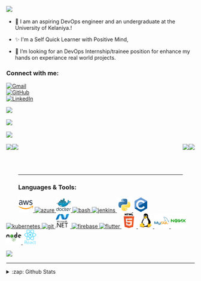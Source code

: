 
<a href="https://github.com/fairyland0926"><img src="https://readme-typing-svg.herokuapp.com/?lines=%20Hola%20.%20.%20,%20I'm%20Dinuk%20Ramawickrama%20👋&font=Pacifico&center=true&width=850&height=120&color=FFFFFF&vCenter=true&size=45%22"></a>

- 🔭 I am an aspiring DevOps engineer and an undergraduate at the University of Kelaniya.!

- ✨ I'm a Self Quick Learner with Positive Mind, 

- 👯 I’m looking for an DevOps Internship/trainee position for enhance my hands on experiance real world projects.

### Connect with me:

<a href="dinukkaumika199@gmail.com"><img src="https://img.shields.io/badge/gmail-%23EA4335.svg?style=plastic&logo=gmail&logoColor=white" alt="Gmail"/></a></br>
<a href="https://github.com/DinukRamawickrama"><img src="https://img.shields.io/badge/github-%23181717.svg?style=plastic&logo=github&logoColor=white" alt="GitHub"/></a></br>
<a href="https://www.linkedin.com/in/dinuk-kaumika-ramawickrama-2b1082222/"><img src="https://img.shields.io/badge/linkedin-%230A66C2.svg?style=plastic&logo=linkedin&logoColor=white" alt="LinkedIn"/></a></br>



<a href="https://github.com/fairyland0926">
  <img src="https://readme-typing-svg.herokuapp.com/?lines=%20Aspiring%20DevOps%20Engineer;1%20year%20of%20Network%20Experience;%20Undergraduate%20at%20University%20of%20Kelaniya%20;%20Always%20Learning%20New%20Technologies&font=Ubuntu-Mono&center=true&width=850&height=120&color=58a6ff&vCenter=true">
</a>





![](https://github-profile-summary-cards.vercel.app/api/cards/profile-details?username=DinukRamawickrama&theme=github_dark)

![](https://github-profile-summary-cards.vercel.app/api/cards/productive-time?username=DinukRamawickrama&theme=github_dark)


<img align="left" src="https://visitor-badge.laobi.icu/badge?page_id=DinukRamawickrama.DinukRamawickrama" />
<img align="right" src="https://img.shields.io/github/followers/DinukRamawickrama?label=Follow&style=social" />
<img align="left" height="150px" src="https://github-readme-stats.vercel.app/api?username=DinukRamawickrama&show_icons=true&theme=merko&count_private=true" />
<img align="right" height="150px" src="https://github-readme-stats.vercel.app/api/top-langs/?username=DinukRamawickrama&layout=compact&theme=monokai&count_private=true" />





<br />
<br/>
<br/>
<br/>
<hr/>


<h3 align="left">Languages & Tools:</h3>
<p align="left"> <a href="https://aws.amazon.com" target="_blank" rel="noreferrer"> <img src="https://raw.githubusercontent.com/devicons/devicon/master/icons/amazonwebservices/amazonwebservices-original-wordmark.svg" alt="aws" width="40" height="40"/> </a> 
<a href="https://azure.microsoft.com/en-in/" target="_blank" rel="noreferrer"> <img src="https://www.vectorlogo.zone/logos/microsoft_azure/microsoft_azure-icon.svg" alt="azure" width="40" height="40"/> </a>
<a href="https://www.docker.com/" target="_blank" rel="noreferrer"> <img src="https://raw.githubusercontent.com/devicons/devicon/master/icons/docker/docker-original-wordmark.svg" alt="docker" width="40" height="40"/> </a> 
<a href="https://www.gnu.org/software/bash/" target="_blank" rel="noreferrer"> <img src="https://www.vectorlogo.zone/logos/gnu_bash/gnu_bash-icon.svg" alt="bash" width="40" height="40"/> </a> 
<a href="https://www.jenkins.io" target="_blank" rel="noreferrer"> <img src="https://www.vectorlogo.zone/logos/jenkins/jenkins-icon.svg" alt="jenkins" width="40" height="40"/> </a> 
<a href="https://www.python.org" target="_blank" rel="noreferrer"> <img src="https://raw.githubusercontent.com/devicons/devicon/master/icons/python/python-original.svg" alt="python" width="40" height="40"/> </a> 
<a href="https://www.cprogramming.com/" target="_blank" rel="noreferrer"> <img src="https://raw.githubusercontent.com/devicons/devicon/master/icons/c/c-original.svg" alt="c" width="40" height="40"/> </a> 
<a href="https://kubernetes.io" target="_blank" rel="noreferrer"> <img src="https://www.vectorlogo.zone/logos/kubernetes/kubernetes-icon.svg" alt="kubernetes" width="40" height="40"/> </a> 
<a href="https://git-scm.com/" target="_blank" rel="noreferrer"> <img src="https://www.vectorlogo.zone/logos/git-scm/git-scm-icon.svg" alt="git" width="40" height="40"/> </a> 
<a href="https://dotnet.microsoft.com/" target="_blank" rel="noreferrer"> <img src="https://raw.githubusercontent.com/devicons/devicon/master/icons/dot-net/dot-net-original-wordmark.svg" alt="dotnet" width="40" height="40"/> </a> 
<a href="https://firebase.google.com/" target="_blank" rel="noreferrer"> <img src="https://www.vectorlogo.zone/logos/firebase/firebase-icon.svg" alt="firebase" width="40" height="40"/> </a> 
<a href="https://flutter.dev" target="_blank" rel="noreferrer"> <img src="https://www.vectorlogo.zone/logos/flutterio/flutterio-icon.svg" alt="flutter" width="40" height="40"/> </a> 
<a href="https://www.w3.org/html/" target="_blank" rel="noreferrer"> <img src="https://raw.githubusercontent.com/devicons/devicon/master/icons/html5/html5-original-wordmark.svg" alt="html5" width="40" height="40"/> </a> 
<a href="https://www.linux.org/" target="_blank" rel="noreferrer"> <img src="https://raw.githubusercontent.com/devicons/devicon/master/icons/linux/linux-original.svg" alt="linux" width="40" height="40"/> </a> 
<a href="https://www.mysql.com/" target="_blank" rel="noreferrer"> <img src="https://raw.githubusercontent.com/devicons/devicon/master/icons/mysql/mysql-original-wordmark.svg" alt="mysql" width="40" height="40"/> </a> 
<a href="https://www.nginx.com" target="_blank" rel="noreferrer"> <img src="https://raw.githubusercontent.com/devicons/devicon/master/icons/nginx/nginx-original.svg" alt="nginx" width="40" height="40"/> </a> 
<a href="https://nodejs.org" target="_blank" rel="noreferrer"> <img src="https://raw.githubusercontent.com/devicons/devicon/master/icons/nodejs/nodejs-original-wordmark.svg" alt="nodejs" width="40" height="40"/> </a> 
<a href="https://reactjs.org/" target="_blank" rel="noreferrer"> <img src="https://raw.githubusercontent.com/devicons/devicon/master/icons/react/react-original-wordmark.svg" alt="react" width="40" height="40"/> </a> </p>




<!--END_SECTION:waka-->
![](https://visitor-badge.glitch.me/badge?page_id=abhisheknaiidu.abhisheknaiidu)

---

<details>
  <summary>:zap: Github Stats</summary>

  <img align="left" alt="codeSTACKr's Github Stats" src="https://github-readme-stats.codestackr.vercel.app/api?username=DinukRamawickrama&show_icons=true&hide_border=true" />

</details>

[linkedin]: https://www.linkedin.com/in/dinuk-kaumika-ramawickrama-2b1082222/?trk=opento_sprofile_topcard
